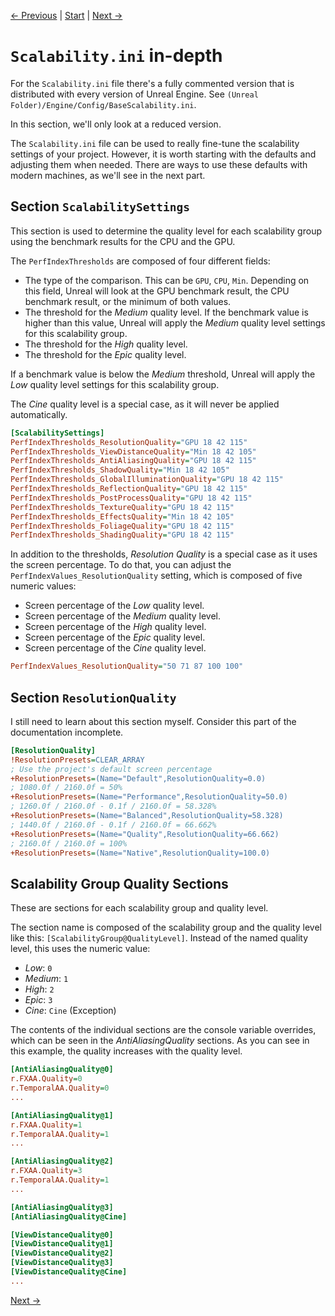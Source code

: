 [← Previous](../Unreal-ini-Files/index.md) | [Start](../../index.md) | [Next →](../Benchmark-AutoDetect-Scalability/index.md)

# `Scalability.ini` in-depth

For the `Scalability.ini` file there's a fully commented version that is distributed with every version of Unreal Engine.
See `(Unreal Folder)/Engine/Config/BaseScalability.ini`.

In this section, we'll only look at a reduced version.

The `Scalability.ini` file can be used to really fine-tune the scalability settings of your project.
However, it is worth starting with the defaults and adjusting them when needed.
There are ways to use these defaults with modern machines, as we'll see in the next part.

## Section `ScalabilitySettings`

This section is used to determine the quality level for each scalability group using the benchmark results for the CPU and the GPU.

The `PerfIndexThresholds` are composed of four different fields:

- The type of the comparison. 
  This can be `GPU`, `CPU`, `Min`.
  Depending on this field, Unreal will look at the GPU benchmark result, the CPU benchmark result, or the minimum of both values.
- The threshold for the _Medium_ quality level.
  If the benchmark value is higher than this value, Unreal will apply the _Medium_ quality level settings for this scalability group.
- The threshold for the _High_ quality level.
- The threshold for the _Epic_ quality level.

If a benchmark value is below the _Medium_ threshold, Unreal will apply the _Low_ quality level settings for this scalability group.

The _Cine_ quality level is a special case, as it will never be applied automatically.

```ini
[ScalabilitySettings]
PerfIndexThresholds_ResolutionQuality="GPU 18 42 115"
PerfIndexThresholds_ViewDistanceQuality="Min 18 42 105"
PerfIndexThresholds_AntiAliasingQuality="GPU 18 42 115"
PerfIndexThresholds_ShadowQuality="Min 18 42 105"
PerfIndexThresholds_GlobalIlluminationQuality="GPU 18 42 115"
PerfIndexThresholds_ReflectionQuality="GPU 18 42 115"
PerfIndexThresholds_PostProcessQuality="GPU 18 42 115"
PerfIndexThresholds_TextureQuality="GPU 18 42 115"
PerfIndexThresholds_EffectsQuality="Min 18 42 105"
PerfIndexThresholds_FoliageQuality="GPU 18 42 115"
PerfIndexThresholds_ShadingQuality="GPU 18 42 115"
```

In addition to the thresholds, _Resolution Quality_ is a special case as it uses the screen percentage.
To do that, you can adjust the `PerfIndexValues_ResolutionQuality` setting, which is composed of five numeric values:

- Screen percentage of the _Low_ quality level.
- Screen percentage of the _Medium_ quality level.
- Screen percentage of the _High_ quality level.
- Screen percentage of the _Epic_ quality level.
- Screen percentage of the _Cine_ quality level.

```ini
PerfIndexValues_ResolutionQuality="50 71 87 100 100"
```

## Section `ResolutionQuality`

I still need to learn about this section myself.
Consider this part of the documentation incomplete.

```ini
[ResolutionQuality]
!ResolutionPresets=CLEAR_ARRAY
; Use the project's default screen percentage
+ResolutionPresets=(Name="Default",ResolutionQuality=0.0)
; 1080.0f / 2160.0f = 50%
+ResolutionPresets=(Name="Performance",ResolutionQuality=50.0)
; 1260.0f / 2160.0f - 0.1f / 2160.0f = 58.328%
+ResolutionPresets=(Name="Balanced",ResolutionQuality=58.328)
; 1440.0f / 2160.0f - 0.1f / 2160.0f = 66.662%
+ResolutionPresets=(Name="Quality",ResolutionQuality=66.662)
; 2160.0f / 2160.0f = 100%
+ResolutionPresets=(Name="Native",ResolutionQuality=100.0)
```

## Scalability Group Quality Sections

These are sections for each scalability group and quality level.

The section name is composed of the scalability group and the quality level like this: `[ScalabilityGroup@QualityLevel]`.
Instead of the named quality level, this uses the numeric value:

- _Low_: `0`
- _Medium_: `1`
- _High_: `2`
- _Epic_: `3`
- _Cine_: `Cine` (Exception)

The contents of the individual sections are the console variable overrides, which can be seen in the _AntiAliasingQuality_ sections.
As you can see in this example, the quality increases with the quality level.

```ini
[AntiAliasingQuality@0]
r.FXAA.Quality=0
r.TemporalAA.Quality=0
...

[AntiAliasingQuality@1]
r.FXAA.Quality=1
r.TemporalAA.Quality=1
...

[AntiAliasingQuality@2]
r.FXAA.Quality=3
r.TemporalAA.Quality=1
...

[AntiAliasingQuality@3]
[AntiAliasingQuality@Cine]

[ViewDistanceQuality@0]
[ViewDistanceQuality@1]
[ViewDistanceQuality@2]
[ViewDistanceQuality@3]
[ViewDistanceQuality@Cine]
...
```


[Next →](../Benchmark-AutoDetect-Scalability/index.md)
